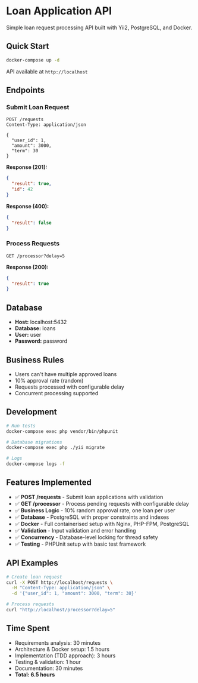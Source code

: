 # Loan Application API

Simple loan request processing API built with Yii2, PostgreSQL, and Docker.

## Quick Start

```bash
docker-compose up -d
```

API available at `http://localhost`

## Endpoints

### Submit Loan Request
```
POST /requests
Content-Type: application/json

{
  "user_id": 1,
  "amount": 3000,
  "term": 30
}
```

**Response (201):**
```json
{
  "result": true,
  "id": 42
}
```

**Response (400):**
```json
{
  "result": false
}
```

### Process Requests
```
GET /processor?delay=5
```

**Response (200):**
```json
{
  "result": true
}
```

## Database

- **Host:** localhost:5432
- **Database:** loans
- **User:** user
- **Password:** password

## Business Rules

- Users can't have multiple approved loans
- 10% approval rate (random)
- Requests processed with configurable delay
- Concurrent processing supported

## Development

```bash
# Run tests
docker-compose exec php vendor/bin/phpunit

# Database migrations
docker-compose exec php ./yii migrate

# Logs
docker-compose logs -f
```

## Features Implemented

- ✅ **POST /requests** - Submit loan applications with validation
- ✅ **GET /processor** - Process pending requests with configurable delay  
- ✅ **Business Logic** - 10% random approval rate, one loan per user
- ✅ **Database** - PostgreSQL with proper constraints and indexes
- ✅ **Docker** - Full containerised setup with Nginx, PHP-FPM, PostgreSQL
- ✅ **Validation** - Input validation and error handling
- ✅ **Concurrency** - Database-level locking for thread safety
- ✅ **Testing** - PHPUnit setup with basic test framework

## API Examples

```bash
# Create loan request
curl -X POST http://localhost/requests \
  -H "Content-Type: application/json" \
  -d '{"user_id": 1, "amount": 3000, "term": 30}'

# Process requests  
curl "http://localhost/processor?delay=5"
```

## Time Spent

- Requirements analysis: 30 minutes
- Architecture & Docker setup: 1.5 hours  
- Implementation (TDD approach): 3 hours
- Testing & validation: 1 hour
- Documentation: 30 minutes
- **Total: 6.5 hours**
